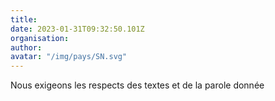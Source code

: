 ```yaml
---
title: 
date: 2023-01-31T09:32:50.101Z
organisation: 
author: 
avatar: "/img/pays/SN.svg"
---
```


Nous exigeons les respects des textes et de la parole donnée 